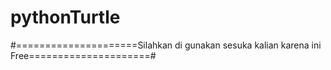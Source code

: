 # pythonTurtle

#=====================Silahkan di gunakan sesuka kalian karena ini Free=====================#
